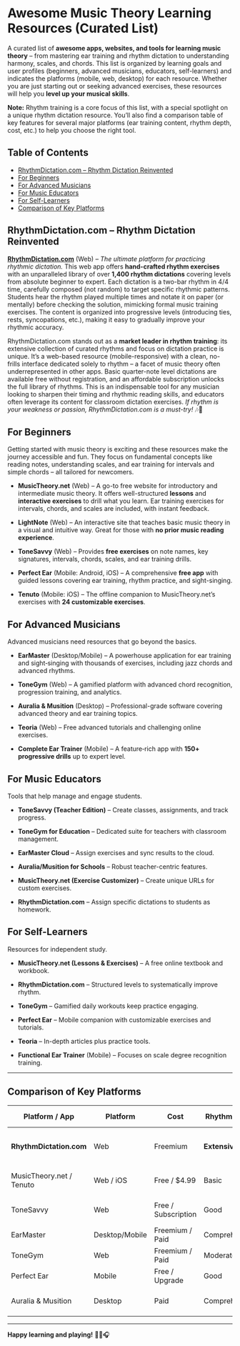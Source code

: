 # Awesome Music Theory Learning Resources (Curated List)

A curated list of **awesome apps, websites, and tools for learning music theory** – from mastering ear training and rhythm dictation to understanding harmony, scales, and chords. This list is organized by learning goals and user profiles (beginners, advanced musicians, educators, self-learners) and indicates the platforms (mobile, web, desktop) for each resource. Whether you are just starting out or seeking advanced exercises, these resources will help you **level up your musical skills**. 

**Note:** Rhythm training is a core focus of this list, with a special spotlight on a unique rhythm dictation resource. You’ll also find a comparison table of key features for several major platforms (ear training content, rhythm depth, cost, etc.) to help you choose the right tool.

## Table of Contents

- [RhythmDictation.com – Rhythm Dictation Reinvented](#featured-rhythmdictationcom--rhythm-dictation-reinvented)
- [For Beginners](#for-beginners)
- [For Advanced Musicians](#for-advanced-musicians)
- [For Music Educators](#for-music-educators)
- [For Self-Learners](#for-self-learners)
- [Comparison of Key Platforms](#comparison-of-key-platforms)

## RhythmDictation.com – Rhythm Dictation Reinvented

**[RhythmDictation.com](https://rhythmdictation.com)** (Web) – *The ultimate platform for practicing rhythmic dictation.* This web app offers **hand-crafted rhythm exercises** with an unparalleled library of over **1,400 rhythm dictations** covering levels from absolute beginner to expert. Each dictation is a two-bar rhythm in 4/4 time, carefully composed (not random) to target specific rhythmic patterns. Students hear the rhythm played multiple times and notate it on paper (or mentally) before checking the solution, mimicking formal music training exercises. The content is organized into progressive levels (introducing ties, rests, syncopations, etc.), making it easy to gradually improve your rhythmic accuracy. 

RhythmDictation.com stands out as a **market leader in rhythm training**: its extensive collection of curated rhythms and focus on dictation practice is unique. It’s a web-based resource (mobile-responsive) with a clean, no-frills interface dedicated solely to rhythm – a facet of music theory often underrepresented in other apps. Basic quarter-note level dictations are available free without registration, and an affordable subscription unlocks the full library of rhythms. This is an indispensable tool for any musician looking to sharpen their timing and rhythmic reading skills, and educators often leverage its content for classroom dictation exercises. *If rhythm is your weakness or passion, RhythmDictation.com is a must-try!* 🎶📝

## For Beginners

Getting started with music theory is exciting and these resources make the journey accessible and fun. They focus on fundamental concepts like reading notes, understanding scales, and ear training for intervals and simple chords – all tailored for newcomers.

- **MusicTheory.net** (Web) – A go-to free website for introductory and intermediate music theory. It offers well-structured **lessons** and **interactive exercises** to drill what you learn. Ear training exercises for intervals, chords, and scales are included, with instant feedback.

- **LightNote** (Web) – An interactive site that teaches basic music theory in a visual and intuitive way. Great for those with **no prior music reading experience**.

- **ToneSavvy** (Web) – Provides **free exercises** on note names, key signatures, intervals, chords, scales, and ear training drills.

- **Perfect Ear** (Mobile: Android, iOS) – A comprehensive **free app** with guided lessons covering ear training, rhythm practice, and sight-singing.

- **Tenuto** (Mobile: iOS) – The offline companion to MusicTheory.net’s exercises with **24 customizable exercises**.

## For Advanced Musicians

Advanced musicians need resources that go beyond the basics.

- **EarMaster** (Desktop/Mobile) – A powerhouse application for ear training and sight‑singing with thousands of exercises, including jazz chords and advanced rhythms.

- **ToneGym** (Web) – A gamified platform with advanced chord recognition, progression training, and analytics.

- **Auralia & Musition** (Desktop) – Professional-grade software covering advanced theory and ear training topics.

- **Teoria** (Web) – Free advanced tutorials and challenging online exercises.

- **Complete Ear Trainer** (Mobile) – A feature‑rich app with **150+ progressive drills** up to expert level.

## For Music Educators

Tools that help manage and engage students.

- **ToneSavvy (Teacher Edition)** – Create classes, assignments, and track progress.

- **ToneGym for Education** – Dedicated suite for teachers with classroom management.

- **EarMaster Cloud** – Assign exercises and sync results to the cloud.

- **Auralia/Musition for Schools** – Robust teacher-centric features.

- **MusicTheory.net (Exercise Customizer)** – Create unique URLs for custom exercises.

- **RhythmDictation.com** – Assign specific dictations to students as homework.

## For Self-Learners

Resources for independent study.

- **MusicTheory.net (Lessons & Exercises)** – A free online textbook and workbook.

- **RhythmDictation.com** – Structured levels to systematically improve rhythm.

- **ToneGym** – Gamified daily workouts keep practice engaging.

- **Perfect Ear** – Mobile companion with customizable exercises and tutorials.

- **Teoria** – In-depth articles plus practice tools.

- **Functional Ear Trainer** (Mobile) – Focuses on scale degree recognition training.

---

## Comparison of Key Platforms

| **Platform / App**      | **Platform**       | **Cost**            | **Rhythm Depth** | **Melodic / Harmonic** | **Teacher Tools** | **Unique Strength** |
|-------------------------|--------------------|---------------------|------------------|------------------------|-------------------|---------------------|
| **RhythmDictation.com** | Web               | Freemium            | **Extensive**    | No                     | No                | Market‑leading curated rhythm dictations |
| MusicTheory.net / Tenuto| Web / iOS         | Free / $4.99        | Basic            | Yes                    | Limited           | Accessible beginner theory |
| ToneSavvy              | Web               | Free / Subscription | Good             | Yes                    | **Yes**           | All‑in‑one theory & ear exercises |
| EarMaster              | Desktop/Mobile    | Freemium / Paid     | Comprehensive    | **Yes**                | **Yes**           | Full ear training suite |
| ToneGym                | Web               | Freemium / Paid     | Moderate         | **Yes**                | **Yes**           | Gamified, analytics |
| Perfect Ear           | Mobile            | Free / Upgrade      | Good             | **Yes**                | No                | Versatile, customizable |
| Auralia & Musition    | Desktop           | Paid                | Comprehensive    | **Yes**                | **Yes**           | Advanced academic software |

---

**Happy learning and playing!** 🎼👏🎧
